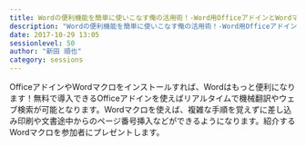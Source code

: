```yaml
---
title: Wordの便利機能を簡単に使いこなす俺の活用術！-Word用OfficeアドインとWordマクロ
description: "Wordの便利機能を簡単に使いこなす俺の活用術！-Word用OfficeアドインとWordマクロ"
date: 2017-10-29 13:05
sessionlevel: 50
author: "新田 順也"
category: sessions
---
```

OfficeアドインやWordマクロをインストールすれば、Wordはもっと便利になります！無料で導入できるOfficeアドインを使えばリアルタイムで機械翻訳やウェブ検索が可能となります。Wordマクロを使えば、複雑な手順を覚えずに差し込み印刷や文書途中からのページ番号挿入などができるようになります。紹介するWordマクロを参加者にプレゼントします。

